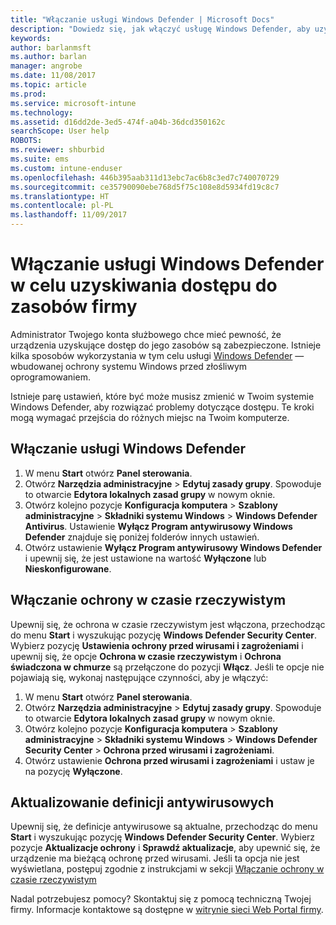 ```yaml
---
title: "Włączanie usługi Windows Defender | Microsoft Docs"
description: "Dowiedz się, jak włączyć usługę Windows Defender, aby uzyskać dostęp do zasobów firmy."
keywords: 
author: barlanmsft
ms.author: barlan
manager: angrobe
ms.date: 11/08/2017
ms.topic: article
ms.prod: 
ms.service: microsoft-intune
ms.technology: 
ms.assetid: d16dd2de-3ed5-474f-a04b-36dcd350162c
searchScope: User help
ROBOTS: 
ms.reviewer: shburbid
ms.suite: ems
ms.custom: intune-enduser
ms.openlocfilehash: 446b395aab311d13ebc7ac6b8c3ed7c740070729
ms.sourcegitcommit: ce35790090ebe768d5f75c108e8d5934fd19c8c7
ms.translationtype: HT
ms.contentlocale: pl-PL
ms.lasthandoff: 11/09/2017
---
```

# <a name="turn-on-windows-defender-to-access-company-resources"></a>Włączanie usługi Windows Defender w celu uzyskiwania dostępu do zasobów firmy

Administrator Twojego konta służbowego chce mieć pewność, że urządzenia uzyskujące dostęp do jego zasobów są zabezpieczone. Istnieje kilka sposobów wykorzystania w tym celu usługi [Windows Defender](https://www.microsoft.com/safety/pc-security/windows-defender.aspx) — wbudowanej ochrony systemu Windows przed złośliwym oprogramowaniem.

Istnieje parę ustawień, które być może musisz zmienić w Twoim systemie Windows Defender, aby rozwiązać problemy dotyczące dostępu. Te kroki mogą wymagać przejścia do różnych miejsc na Twoim komputerze.

## <a name="turn-on-windows-defender"></a>Włączanie usługi Windows Defender

1. W menu **Start** otwórz **Panel sterowania**.
2. Otwórz **Narzędzia administracyjne** > **Edytuj zasady grupy**. Spowoduje to otwarcie **Edytora lokalnych zasad grupy** w nowym oknie.
3. Otwórz kolejno pozycje **Konfiguracja komputera** > **Szablony administracyjne** > **Składniki systemu Windows** > **Windows Defender Antivirus**. Ustawienie **Wyłącz Program antywirusowy Windows Defender** znajduje się poniżej folderów innych ustawień. 
4. Otwórz ustawienie **Wyłącz Program antywirusowy Windows Defender** i upewnij się, że jest ustawione na wartość **Wyłączone** lub **Nieskonfigurowane**.

## <a name="turn-on-real-time-protection"></a>Włączanie ochrony w czasie rzeczywistym

Upewnij się, że ochrona w czasie rzeczywistym jest włączona, przechodząc do menu **Start** i wyszukując pozycję **Windows Defender Security Center**. Wybierz pozycję **Ustawienia ochrony przed wirusami i zagrożeniami** i upewnij się, że opcje **Ochrona w czasie rzeczywistym** i  **Ochrona świadczona w chmurze**  są przełączone do pozycji **Włącz**. Jeśli te opcje nie pojawiają się, wykonaj następujące czynności, aby je włączyć:

1. W menu **Start** otwórz **Panel sterowania**.
2. Otwórz **Narzędzia administracyjne** > **Edytuj zasady grupy**. Spowoduje to otwarcie **Edytora lokalnych zasad grupy** w nowym oknie.
3. Otwórz kolejno pozycje **Konfiguracja komputera** > **Szablony administracyjne** > **Składniki systemu Windows** > **Windows Defender Security Center** > **Ochrona przed wirusami i zagrożeniami**.
4. Otwórz ustawienie **Ochrona przed wirusami i zagrożeniami** i ustaw je na pozycję **Wyłączone**.

## <a name="update-your-antivirus-definitions"></a>Aktualizowanie definicji antywirusowych

Upewnij się, że definicje antywirusowe są aktualne, przechodząc do menu **Start** i wyszukując pozycję **Windows Defender Security Center**. Wybierz pozycje **Aktualizacje ochrony** i **Sprawdź aktualizacje**, aby upewnić się, że urządzenie ma bieżącą ochronę przed wirusami. Jeśli ta opcja nie jest wyświetlana, postępuj zgodnie z instrukcjami w sekcji [Włączanie ochrony w czasie rzeczywistym](turn-on-defender-windows.md#turn-on-real-time-protection)

Nadal potrzebujesz pomocy? Skontaktuj się z pomocą techniczną Twojej firmy. Informacje kontaktowe są dostępne w [witrynie sieci Web Portal firmy](https://portal.manage.microsoft.com).
